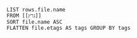 ```dataview
LIST rows.file.name
FROM [[גרץ]]
SORT file.name ASC
FLATTEN file.etags AS tags GROUP BY tags
```

